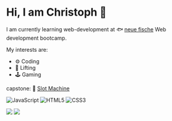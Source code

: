 # Hi, I am Christoph 👋

I am currently learning web-development at 🐟 [neue fische](https://www.neuefische.de) Web development bootcamp.

My interests are:

- ⚙️ Coding
- 💪 Lifting
- 🕹️ Gaming

capstone: 🎰 [Slot Machine](https://github.com/ChristophObst/Capstone-slot-machine) 



![JavaScript](https://img.shields.io/badge/-JavaScript-black?style=flat-square&logo=javascript)
![HTML5](https://img.shields.io/badge/-HTML5-E34F26?style=flat-square&logo=html5&logoColor=white)
![CSS3](https://img.shields.io/badge/-CSS3-1572B6?style=flat-square&logo=css3)


![](https://media.tenor.com/bN2IkZ5vzxIAAAAd/byuntear-meme.gif)
![](https://media.tenor.com/OXXCqqED_qUAAAAd/dog-tongue-out.gif)




